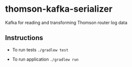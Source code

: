 # thomson-kafka-serializer

Kafka for reading and transforming Thomson router log data

## Instructions

- To run tests
```./gradlew test```

- To run application
```./gradlew run```